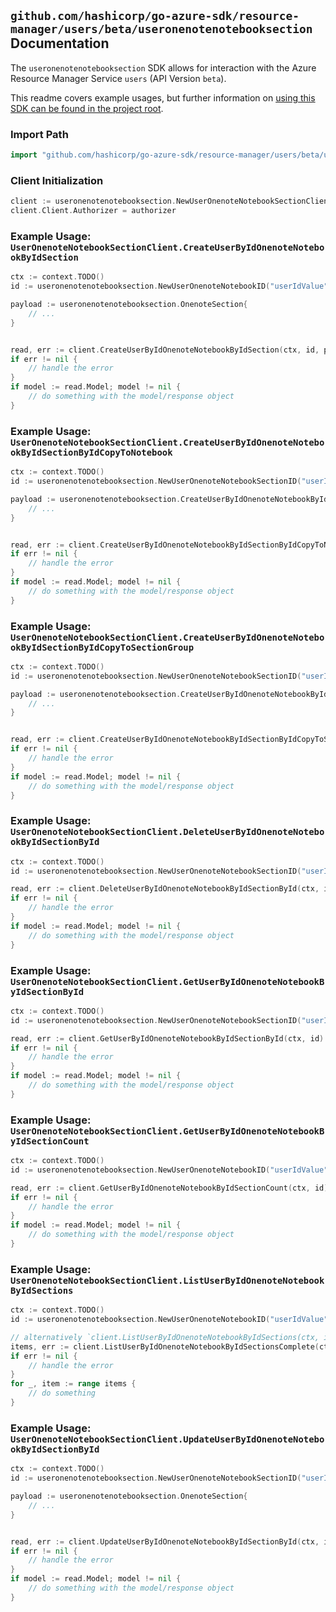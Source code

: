 
## `github.com/hashicorp/go-azure-sdk/resource-manager/users/beta/useronenotenotebooksection` Documentation

The `useronenotenotebooksection` SDK allows for interaction with the Azure Resource Manager Service `users` (API Version `beta`).

This readme covers example usages, but further information on [using this SDK can be found in the project root](https://github.com/hashicorp/go-azure-sdk/tree/main/docs).

### Import Path

```go
import "github.com/hashicorp/go-azure-sdk/resource-manager/users/beta/useronenotenotebooksection"
```


### Client Initialization

```go
client := useronenotenotebooksection.NewUserOnenoteNotebookSectionClientWithBaseURI("https://management.azure.com")
client.Client.Authorizer = authorizer
```


### Example Usage: `UserOnenoteNotebookSectionClient.CreateUserByIdOnenoteNotebookByIdSection`

```go
ctx := context.TODO()
id := useronenotenotebooksection.NewUserOnenoteNotebookID("userIdValue", "notebookIdValue")

payload := useronenotenotebooksection.OnenoteSection{
	// ...
}


read, err := client.CreateUserByIdOnenoteNotebookByIdSection(ctx, id, payload)
if err != nil {
	// handle the error
}
if model := read.Model; model != nil {
	// do something with the model/response object
}
```


### Example Usage: `UserOnenoteNotebookSectionClient.CreateUserByIdOnenoteNotebookByIdSectionByIdCopyToNotebook`

```go
ctx := context.TODO()
id := useronenotenotebooksection.NewUserOnenoteNotebookSectionID("userIdValue", "notebookIdValue", "onenoteSectionIdValue")

payload := useronenotenotebooksection.CreateUserByIdOnenoteNotebookByIdSectionByIdCopyToNotebookRequest{
	// ...
}


read, err := client.CreateUserByIdOnenoteNotebookByIdSectionByIdCopyToNotebook(ctx, id, payload)
if err != nil {
	// handle the error
}
if model := read.Model; model != nil {
	// do something with the model/response object
}
```


### Example Usage: `UserOnenoteNotebookSectionClient.CreateUserByIdOnenoteNotebookByIdSectionByIdCopyToSectionGroup`

```go
ctx := context.TODO()
id := useronenotenotebooksection.NewUserOnenoteNotebookSectionID("userIdValue", "notebookIdValue", "onenoteSectionIdValue")

payload := useronenotenotebooksection.CreateUserByIdOnenoteNotebookByIdSectionByIdCopyToSectionGroupRequest{
	// ...
}


read, err := client.CreateUserByIdOnenoteNotebookByIdSectionByIdCopyToSectionGroup(ctx, id, payload)
if err != nil {
	// handle the error
}
if model := read.Model; model != nil {
	// do something with the model/response object
}
```


### Example Usage: `UserOnenoteNotebookSectionClient.DeleteUserByIdOnenoteNotebookByIdSectionById`

```go
ctx := context.TODO()
id := useronenotenotebooksection.NewUserOnenoteNotebookSectionID("userIdValue", "notebookIdValue", "onenoteSectionIdValue")

read, err := client.DeleteUserByIdOnenoteNotebookByIdSectionById(ctx, id)
if err != nil {
	// handle the error
}
if model := read.Model; model != nil {
	// do something with the model/response object
}
```


### Example Usage: `UserOnenoteNotebookSectionClient.GetUserByIdOnenoteNotebookByIdSectionById`

```go
ctx := context.TODO()
id := useronenotenotebooksection.NewUserOnenoteNotebookSectionID("userIdValue", "notebookIdValue", "onenoteSectionIdValue")

read, err := client.GetUserByIdOnenoteNotebookByIdSectionById(ctx, id)
if err != nil {
	// handle the error
}
if model := read.Model; model != nil {
	// do something with the model/response object
}
```


### Example Usage: `UserOnenoteNotebookSectionClient.GetUserByIdOnenoteNotebookByIdSectionCount`

```go
ctx := context.TODO()
id := useronenotenotebooksection.NewUserOnenoteNotebookID("userIdValue", "notebookIdValue")

read, err := client.GetUserByIdOnenoteNotebookByIdSectionCount(ctx, id)
if err != nil {
	// handle the error
}
if model := read.Model; model != nil {
	// do something with the model/response object
}
```


### Example Usage: `UserOnenoteNotebookSectionClient.ListUserByIdOnenoteNotebookByIdSections`

```go
ctx := context.TODO()
id := useronenotenotebooksection.NewUserOnenoteNotebookID("userIdValue", "notebookIdValue")

// alternatively `client.ListUserByIdOnenoteNotebookByIdSections(ctx, id)` can be used to do batched pagination
items, err := client.ListUserByIdOnenoteNotebookByIdSectionsComplete(ctx, id)
if err != nil {
	// handle the error
}
for _, item := range items {
	// do something
}
```


### Example Usage: `UserOnenoteNotebookSectionClient.UpdateUserByIdOnenoteNotebookByIdSectionById`

```go
ctx := context.TODO()
id := useronenotenotebooksection.NewUserOnenoteNotebookSectionID("userIdValue", "notebookIdValue", "onenoteSectionIdValue")

payload := useronenotenotebooksection.OnenoteSection{
	// ...
}


read, err := client.UpdateUserByIdOnenoteNotebookByIdSectionById(ctx, id, payload)
if err != nil {
	// handle the error
}
if model := read.Model; model != nil {
	// do something with the model/response object
}
```

